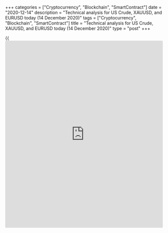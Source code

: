 +++
categories = ["Cryptocurrency", "Blockchain", "SmartContract"]
date = "2020-12-14"
description = "Technical analysis for US Crude, XAUUSD, and EURUSD today (14 December 2020)"
tags = ["Cryptocurrency", "Blockchain", "SmartContract"]
title = "Technical analysis for US Crude, XAUUSD, and EURUSD today (14 December 2020)"
type = "post"
+++

{{<iframe id="large-banner" src="https://www.bounty.group/#slide=25.0" width="100%" height="600" scrolling="no" style="border: 0px solid rgb(216, 221, 230); border-radius: 3px;">}}

2020-12-14

2020-12-14

Short-term forecast for oil, gold, and EURUSD for 14.12.2020Alex
Rodionov

I welcome my fellow traders! I have made a price forecast for US Crude,
XAUUSD, and EURUSD using a combination of margin zones methodology and
technical analysis. Based on the market analysis, I suggest entry
signals for day traders.

The EURUSD has broken out the trendline in the medium-term chart and
consolidated below.

The article covers the following subjects:

## Oil price forecast for today: USCrude analysis

The medium-term oil uptrend continues. The trend target is Target Zone 3
[49.62 - 49.11]. Enter purchases on the correction at the trendline,
marked with pink in the chart.

The short-term oil trend is up. Last week, the price reached Gold Zone
[47.64 – 47.41]. The price didn’t break out the zone at a first try; it
was corrected down to the intraday support zone Additional Zone [46.65 –
46.53].

The buyers held the support up, and the price is now rising. The growth
target is to break through the high of last week and break out Gold
Zone. For today, I recommend holding purchases entered in AZ up with the
stop below AZ. After the price tests GZ, move the positions to the
breakeven.

### [USCrude ][1]trading ideas for today:

Hold up buy trades entered in Additional Zone [46.65 - 46.53].
TakeProfit: 47.82. StopLoss: 46.22.

* * *

## Gold price forecast for today: XAUUSD analysis

The gold price tested the resistance zone of [1850 – 1890] last week.
The sellers reacted and drew the price back under the resistance. This
week we shall expect a sell pattern. The pattern will emerge when the
price breaks out level 1825 and consolidates below.

The short-term gold trend is up. Last week, the traders corrected the
price down to the trend key support [1825.2 – 1820.2]. The price didn’t
break out the support. Enter purchases according to the pattern with the
target at the high of December 8.

An alternative scenario suggests selling gold at the intraday
resistances Additional Zones. The closest zone is in the area of [1851.4
- 1848.9]. Refer to the local lows as the targets.

If the price breaks out Intermediary Zone and closes below at the US
session this week, the short-term trend will turn down.

### [XAUUSD][2] trading ideas for today:

  1. Sell according to the pattern in Additional Zone [1851.4 - 1848.9]. TakeProfit: Intermediary Zone [1825.2 - 1820.2]. StopLoss: according to the pattern rules
  2. Buy according to the pattern in Intermediary Zone [1825.2 - 1820.2]. TakeProfit: Target Zone [1890.8 - 1879.3]. StopLoss: according to the pattern rules

* * *

## Euro/Dollar forecast for today: EURUSD analysis

The EURUSD has broken out the trendline in the medium-term chart and
consolidated below. The price retesting the trendline now. There are
good prices to sell the euro. I recommend selling the euro with the
target to break through the low of last week.

Let us switch to the shorter timeframe and analyze the short-term trend.

It is clear that the traders are holding up the key support of the
short-term uptrend. However, the price can’t break out the local
resistance zone [1.2160 – 1.2151].

The situation is controversial. On the one hand, we could enter sell
trades in the resistance zone. On the other hand, we could enter buy
trades in the trend. I recommend trading the EURUSD in the short-term
timeframe in the same way as we do in the sideways trend. It is relevant
to sell at the upper border of the trading range and buy at the
channel's lower border.

### [EURUSD][3] trading ideas for today:

Open medium-term sell positions at the current prices. TakeProfit:
1.2060. SL: 1.2170.

* * *

P.S. Did you like my article? Share it in social networks: it will be
the best “thank you" :)

Ask me questions and comment below. I’ll be glad to answer your
questions and give necessary explanations.

 **Useful links:**

  * I recommend trying to trade with a reliable broker [here][4]. The system allows you to trade by yourself or copy successful traders from all across the globe.
  * Use my promo-code BLOG for getting deposit bonus 50% on LiteForex platform. Just enter this code in the appropriate field while [depositing][5] your trading account.
  * Telegram chat for traders: <t.me/liteforexengchat>. We are sharing the signals and trading experience
  * Telegram channel with high-quality analytics, Forex reviews, training articles, and other useful things for traders <t.me/liteforex>

## Price chart of EURUSD in real time mode

The content of this article reflects the author’s opinion and does not
necessarily reflect the official position of LiteForex. The material
published on this page is provided for informational purposes only and
should not be considered as the provision of investment advice for the
purposes of Directive 2004/39/EC.

Rate this article:

{{value}}

( {{count}} {{title}} )

   1. my.liteforex.com/trading?type=oil
   2. my.liteforex.com/trading/chart?symbol=XAUUSD
   3. my.liteforex.com/trading/chart?symbol=EURUSD
   4. my.liteforex.com/?category=analysts-opinions&slug=short-term-forecast-for-oil-gold-and-eurusd-for-14122020&openPopup=%2Fregistration%2Fpopup&utm_source=blog&utm_medium=article&utm_campaign=bonus
   5. my.liteforex.com/deposit/?category=analysts-opinions&slug=short-term-forecast-for-oil-gold-and-eurusd-for-14122020&promo_code=BLOG&utm_source=blog&utm_medium=article&utm_campaign=bonus